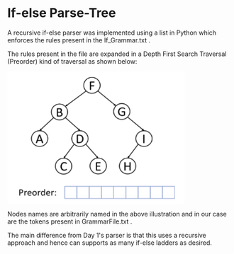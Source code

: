 # If-else Parse-Tree

A recursive if-else parser was implemented using a list in Python which enforces the rules present in the If_Grammar.txt .

The rules present in the file are expanded in a Depth First Search Traversal (Preorder) kind of traversal as shown below:

<img align="center" alt="Coding" width="400" height="300" src="https://github.com/adi666-png/System-Software-Labs/blob/main/assets/traversal.gif">

Nodes names are arbitrarily named in the above illustration and in our case are the tokens present in GrammarFile.txt .

The main difference from Day 1's parser is that this uses a recursive approach and hence can supports as many if-else ladders as desired. 
